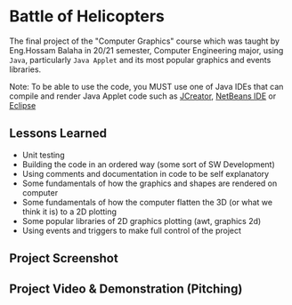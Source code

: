 # Battle of Helicopters
The final project of the "Computer Graphics" course which was taught by Eng.Hossam Balaha in 20/21 semester, Computer Engineering major, using `Java`, particularly `Java Applet` and its most popular graphics and events libraries.

Note: To be able to use the code, you MUST use one of Java IDEs that can compile and render Java Applet code such as [JCreator](http://www.jcreator.org/download.htm), [NetBeans IDE](https://netbeans.apache.org/download/index.html) or [Eclipse](https://www.eclipse.org/downloads/)

## Lessons Learned
- Unit testing
- Building the code in an ordered way (some sort of SW Development)
- Using comments and documentation in code to be self explanatory
- Some fundamentals of how the graphics and shapes are rendered on computer
- Some fundamentals of how the computer flatten the 3D (or what we think it is) to a 2D plotting
- Some popular libraries of 2D graphics plotting (awt, graphics 2d)
- Using events and triggers to make full control of the project


## Project Screenshot


## Project Video & Demonstration (Pitching)
